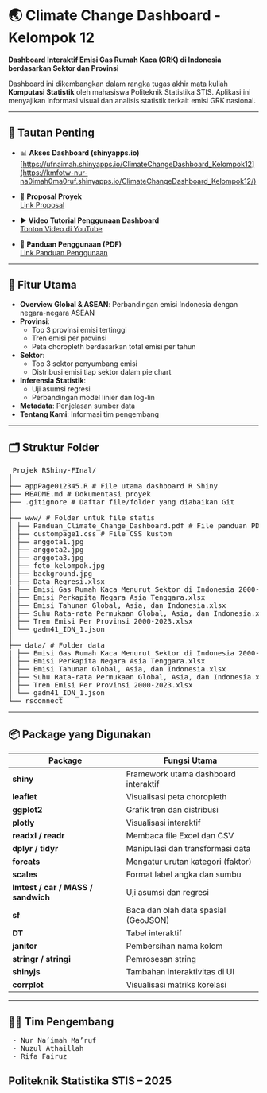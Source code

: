 # 🌏 Climate Change Dashboard - Kelompok 12

**Dashboard Interaktif Emisi Gas Rumah Kaca (GRK) di Indonesia berdasarkan Sektor dan Provinsi**

Dashboard ini dikembangkan dalam rangka tugas akhir mata kuliah **Komputasi Statistik** oleh mahasiswa Politeknik Statistika STIS. Aplikasi ini menyajikan informasi visual dan analisis statistik terkait emisi GRK nasional.

---

## 🔗 Tautan Penting

- 📊 **Akses Dashboard (shinyapps.io)**  
  [https://ufnaimah.shinyapps.io/ClimateChangeDashboard_Kelompok12](https://kmfotw-nur-na0imah0ma0ruf.shinyapps.io/ClimateChangeDashboard_Kelompok12/)

- 📄 **Proposal Proyek**  
  [Link Proposal](https://drive.google.com/drive/folders/1_-xC9ZlX7lSLX7i9R6yrXEK7-WlrftyT?usp=sharing)

- ▶️ **Video Tutorial Penggunaan Dashboard**  
  [Tonton Video di YouTube](https://youtu.be/DDpdxGWcOVg)

- 📘 **Panduan Penggunaan (PDF)**  
  [Link Panduan Penggunaan](https://drive.google.com/drive/folders/1_-xC9ZlX7lSLX7i9R6yrXEK7-WlrftyT?usp=sharing)

---

## 📌 Fitur Utama

- **Overview Global & ASEAN**: Perbandingan emisi Indonesia dengan negara-negara ASEAN
- **Provinsi**: 
  - Top 3 provinsi emisi tertinggi
  - Tren emisi per provinsi
  - Peta choropleth berdasarkan total emisi per tahun
- **Sektor**:
  - Top 3 sektor penyumbang emisi
  - Distribusi emisi tiap sektor dalam pie chart
- **Inferensia Statistik**:
  - Uji asumsi regresi
  - Perbandingan model linier dan log-lin
- **Metadata**: Penjelasan sumber data
- **Tentang Kami**: Informasi tim pengembang

---

## 🗂️ Struktur Folder
<pre> Projek RShiny-FInal/
│
├── appPage012345.R # File utama dashboard R Shiny
├── README.md # Dokumentasi proyek
├── .gitignore # Daftar file/folder yang diabaikan Git
│
├── www/ # Folder untuk file statis
│ ├── Panduan_Climate_Change_Dashboard.pdf # File panduan PDF
│ ├── custompage1.css # File CSS kustom
│ ├── anggota1.jpg
│ ├── anggota2.jpg
│ ├── anggota3.jpg
│ ├── foto_kelompok.jpg
│ ├── background.jpg
| ├── Data Regresi.xlsx
| ├── Emisi Gas Rumah Kaca Menurut Sektor di Indonesia 2000-2023.xlsx
│ ├── Emisi Perkapita Negara Asia Tenggara.xlsx
│ ├── Emisi Tahunan Global, Asia, dan Indonesia.xlsx
│ ├── Suhu Rata-rata Permukaan Global, Asia, dan Indonesia.xlsx
│ ├── Tren Emisi Per Provinsi 2000-2023.xlsx
│ └── gadm41_IDN_1.json 
│
├── data/ # Folder data
| ├── Emisi Gas Rumah Kaca Menurut Sektor di Indonesia 2000-2023.xlsx
│ ├── Emisi Perkapita Negara Asia Tenggara.xlsx
│ ├── Emisi Tahunan Global, Asia, dan Indonesia.xlsx
│ ├── Suhu Rata-rata Permukaan Global, Asia, dan Indonesia.xlsx
│ ├── Tren Emisi Per Provinsi 2000-2023.xlsx
│ └── gadm41_IDN_1.json  
└── rsconnect </pre>
---

## 📦 Package yang Digunakan

| Package       | Fungsi Utama |
|---------------|--------------|
| **shiny**         | Framework utama dashboard interaktif |
| **leaflet**       | Visualisasi peta choropleth |
| **ggplot2**       | Grafik tren dan distribusi |
| **plotly**        | Visualisasi interaktif |
| **readxl / readr**| Membaca file Excel dan CSV |
| **dplyr / tidyr** | Manipulasi dan transformasi data |
| **forcats**       | Mengatur urutan kategori (faktor) |
| **scales**        | Format label angka dan sumbu |
| **lmtest / car / MASS / sandwich** | Uji asumsi dan regresi |
| **sf**            | Baca dan olah data spasial (GeoJSON) |
| **DT**            | Tabel interaktif |
| **janitor**       | Pembersihan nama kolom |
| **stringr / stringi** | Pemrosesan string |
| **shinyjs**       | Tambahan interaktivitas di UI |
| **corrplot**      | Visualisasi matriks korelasi |

---

## 👩‍💻 Tim Pengembang
<pre>
 - Nur Na’imah Ma’ruf
 - Nuzul Athaillah
 - Rifa Fairuz
</pre>

## Politeknik Statistika STIS – 2025

